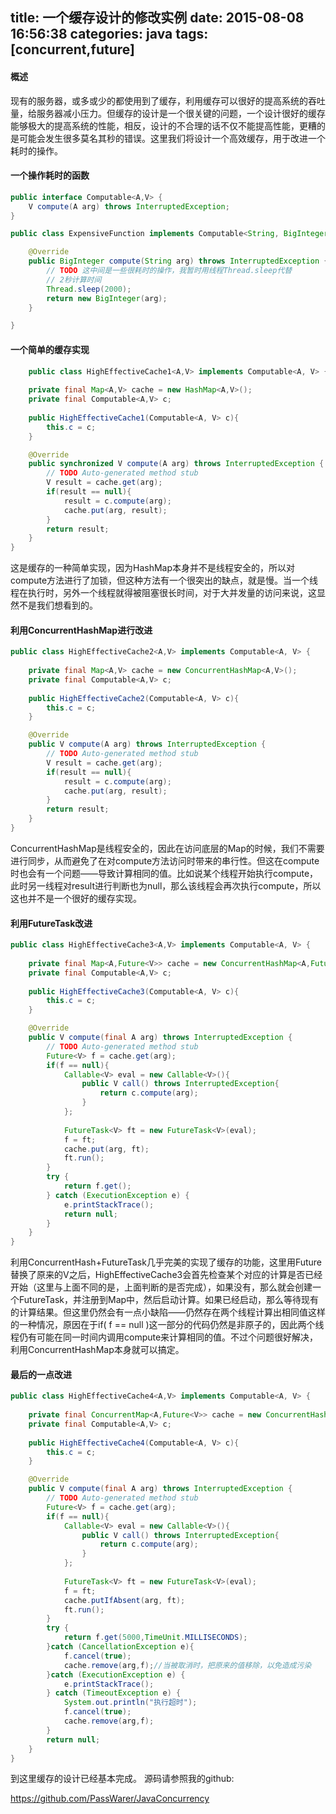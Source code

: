 title: 一个缓存设计的修改实例
date: 2015-08-08 16:56:38
categories: java
tags: [concurrent,future]
---

#### 概述

现有的服务器，或多或少的都使用到了缓存，利用缓存可以很好的提高系统的吞吐量，给服务器减小压力。但缓存的设计是一个很关键的问题，一个设计很好的缓存能够极大的提高系统的性能，相反，设计的不合理的话不仅不能提高性能，更糟的是可能会发生很多莫名其秒的错误。这里我们将设计一个高效缓存，用于改进一个耗时的操作。

<!--more-->

#### 一个操作耗时的函数

```Java
public interface Computable<A,V> {
	V compute(A arg) throws InterruptedException;
}

public class ExpensiveFunction implements Computable<String, BigInteger>{

	@Override
	public BigInteger compute(String arg) throws InterruptedException {
		// TODO 这中间是一些很耗时的操作，我暂时用线程Thread.sleep代替
		// 2秒计算时间
		Thread.sleep(2000);
		return new BigInteger(arg);
	}

}
```

#### 一个简单的缓存实现
```java
	public class HighEffectiveCache1<A,V> implements Computable<A, V> {
	
	private final Map<A,V> cache = new HashMap<A,V>();
	private final Computable<A,V> c;
	
	public HighEffectiveCache1(Computable<A, V> c){
		this.c = c;
	}

	@Override
	public synchronized V compute(A arg) throws InterruptedException {
		// TODO Auto-generated method stub
		V result = cache.get(arg);
		if(result == null){
			result = c.compute(arg);
			cache.put(arg, result);
		}
		return result;
	}
}
```

这是缓存的一种简单实现，因为HashMap本身并不是线程安全的，所以对compute方法进行了加锁，但这种方法有一个很突出的缺点，就是慢。当一个线程在执行时，另外一个线程就得被阻塞很长时间，对于大并发量的访问来说，这显然不是我们想看到的。

#### 利用ConcurrentHashMap进行改进
```Java
public class HighEffectiveCache2<A,V> implements Computable<A, V> {
	
	private final Map<A,V> cache = new ConcurrentHashMap<A,V>();
	private final Computable<A,V> c;
	
	public HighEffectiveCache2(Computable<A, V> c){
		this.c = c;
	}

	@Override
	public V compute(A arg) throws InterruptedException {
		// TODO Auto-generated method stub
		V result = cache.get(arg);
		if(result == null){
			result = c.compute(arg);
			cache.put(arg, result);
		}
		return result;
	}
}
```
ConcurrentHashMap是线程安全的，因此在访问底层的Map的时候，我们不需要进行同步，从而避免了在对compute方法访问时带来的串行性。但这在compute时也会有一个问题——导致计算相同的值。比如说某个线程开始执行compute，此时另一线程对result进行判断也为null，那么该线程会再次执行compute，所以这也并不是一个很好的缓存实现。

#### 利用FutureTask改进
```java
public class HighEffectiveCache3<A,V> implements Computable<A, V> {
	
	private final Map<A,Future<V>> cache = new ConcurrentHashMap<A,Future<V>>();
	private final Computable<A,V> c;
	
	public HighEffectiveCache3(Computable<A, V> c){
		this.c = c;
	}

	@Override
	public V compute(final A arg) throws InterruptedException {
		// TODO Auto-generated method stub
		Future<V> f = cache.get(arg);
		if(f == null){
			Callable<V> eval = new Callable<V>(){
				public V call() throws InterruptedException{
					return c.compute(arg);
				}
			};
			
			FutureTask<V> ft = new FutureTask<V>(eval);
			f = ft;
			cache.put(arg, ft);
			ft.run();
		}
		try {
			return f.get();
		} catch (ExecutionException e) {
			e.printStackTrace();
			return null;
		}
	}
}
```
利用ConcurrentHash+FutureTask几乎完美的实现了缓存的功能，这里用Future替换了原来的V之后，HighEffectiveCache3会首先检查某个对应的计算是否已经开始（这里与上面不同的是，上面判断的是否完成），如果没有，那么就会创建一个FutureTask，并注册到Map中，然后启动计算。如果已经启动，那么等待现有的计算结果。但这里仍然会有一点小缺陷——仍然存在两个线程计算出相同值这样的一种情况，原因在于if( f == null )这一部分的代码仍然是非原子的，因此两个线程仍有可能在同一时间内调用compute来计算相同的值。不过个问题很好解决，利用ConcurrentHashMap本身就可以搞定。

#### 最后的一点改进
```java
public class HighEffectiveCache4<A,V> implements Computable<A, V> {
	
	private final ConcurrentMap<A,Future<V>> cache = new ConcurrentHashMap<A,Future<V>>();
	private final Computable<A,V> c;
	
	public HighEffectiveCache4(Computable<A, V> c){
		this.c = c;
	}

	@Override
	public V compute(final A arg) throws InterruptedException {
		// TODO Auto-generated method stub
		Future<V> f = cache.get(arg);
		if(f == null){
			Callable<V> eval = new Callable<V>(){
				public V call() throws InterruptedException{
					return c.compute(arg);
				}
			};
			
			FutureTask<V> ft = new FutureTask<V>(eval);
			f = ft;
			cache.putIfAbsent(arg, ft);
			ft.run();
		}
		try {
			return f.get(5000,TimeUnit.MILLISECONDS);
		}catch (CancellationException e){
			f.cancel(true);
			cache.remove(arg,f);//当被取消时，把原来的值移除，以免造成污染
		}catch (ExecutionException e) {
			e.printStackTrace();
		} catch (TimeoutException e) {
			System.out.println("执行超时");
			f.cancel(true);
			cache.remove(arg,f);
		}
		return null;
	}
}
```
到这里缓存的设计已经基本完成。
源码请参照我的github:

https://github.com/PassWarer/JavaConcurrency